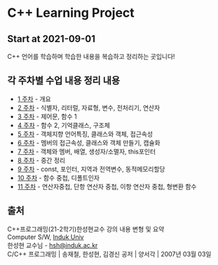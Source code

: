 # C++ Learning Project

## Start at 2021-09-01

C++ 언어를 학습하며 학습한 내용을 복습하고 정리하는 곳입니다!

## 각 주차별 수업 내용 정리 내용

- [1 주차][1] - 개요  
- [2 주차][2] - 식별자, 리터럴, 자료형, 변수, 전처리기, 연산자  
- [3 주차][3] - 제어문, 함수 1  
- [4 주차][4] - 함수 2, 기억클래스, 구조체  
- [5 주차][5] - 객체지향 언어특징, 클래스와 객체, 접근속성  
- [6 주차][6] - 멤버의 접근속성, 클래스와 객체 만들기, 캡슐화  
- [7 주차][7] - 객체와 멤버, 배열, 생성자/소멸자, this포인터  
- [8 주차][8] - 중간 정리  
- [9 주차][9] - const, 포인터, 지역과 전역변수, 동적메모리할당  
- [10 주차][10] - 함수 중첩, 디폴트인자
- [11 주차][11] - 연산자중첩, 단항 연산자 중첩, 이항 연산자 중첩, 형변환 함수

## 출처
C++프로그래밍(21-2학기)한성현교수 강의 내용 변형 및 요약  
Computer S/W, [Induk Univ][googlelink]  
한성현 교수님 -  hsh@induk.ac.kr  
C/C++ 프로그래밍 | 송재철, 한성현, 김경신 공저 | 양서각 | 2007년 03월 03일

[id]: URL "Optional Title here"
[googlelink]: https://www.induk.ac.kr "Go google"

[1]: https://github.com/gsmin02/Cpp_Project/blob/main/Weekly_Project/1%20Week/1%20Week.md
[2]: https://github.com/gsmin02/Cpp_Project/blob/main/Weekly_Project/2%20Week/2%20Week.md
[3]: https://github.com/gsmin02/Cpp_Project/blob/main/Weekly_Project/3%20Week/3%20Week.md
[4]: https://github.com/gsmin02/Cpp_Project/blob/main/Weekly_Project/4%20Week/4%20Week.md
[5]: https://github.com/gsmin02/Cpp_Project/blob/main/Weekly_Project/5%20Week/5%20Week.md
[6]: https://github.com/gsmin02/Cpp_Project/blob/main/Weekly_Project/6%20Week/6%20Week.md
[7]: https://github.com/gsmin02/Cpp_Project/blob/main/Weekly_Project/7%20Week/7%20Week.md
[8]: https://github.com/gsmin02/Cpp_Project/blob/main/Weekly_Project/8%20Week/8%20Week.md
[9]: https://github.com/gsmin02/Cpp_Project/blob/main/Weekly_Project/9%20Week/9%20Week.md
[10]: https://github.com/gsmin02/Cpp_Project/blob/main/Weekly_Project/10%20Week/10%20Week.md
[11]: https://github.com/gsmin02/Cpp_Project/blob/main/Weekly_Project/11%20Week/11%20Week.md